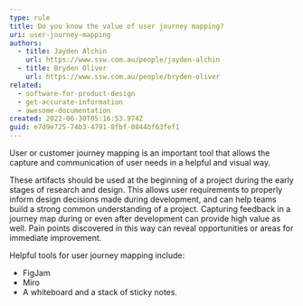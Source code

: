 ```yaml
---
type: rule
title: Do you know the value of user journey mapping?
uri: user-journey-mapping
authors:
  - title: Jayden Alchin
    url: https://www.ssw.com.au/people/jayden-alchin
  - title: Bryden Oliver
    url: https://www.ssw.com.au/people/bryden-oliver
related:
  - software-for-product-design
  - get-accurate-information
  - awesome-documentation
created: 2022-06-30T05:16:53.974Z
guid: e7d9e725-74b3-4791-8fbf-0844bf63fef1
---
```

User or customer journey mapping is an important tool that allows the capture and communication of user needs in a helpful and visual way.
            
<!--endintro-->

These artifacts should be used at the beginning of a project during the early stages of research and design. This allows user requirements to properly inform design decisions made during development, and can help teams build a strong common understanding of a project. Capturing feedback in a journey map during or even after development can provide high value as well. Pain points discovered in this way can reveal opportunities or areas for immediate improvement. 

Helpful tools for user journey mapping include: 
- FigJam 
- Miro 
- A whiteboard and a stack of sticky notes. 